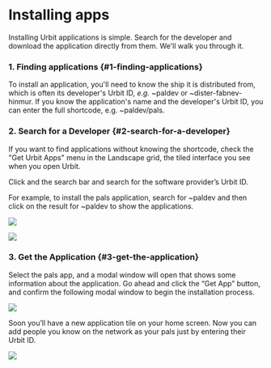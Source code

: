 # Installing apps

Installing Urbit applications is simple. Search for the developer and download the application directly from them.  We'll walk you through it.

### 1. Finding applications {#1-finding-applications}

To install an application, you'll need to know the ship it is distributed from, which is often its developer's Urbit ID, *e.g.* \~paldev or \~dister-fabnev-hinmur. If you know the application's name and the developer's Urbit ID, you can enter the full shortcode, e.g. \~paldev/pals. 

### 2. Search for a Developer {#2-search-for-a-developer}

If you want to find applications without knowing the shortcode, check the "Get Urbit Apps" menu in the Landscape grid, the tiled interface you see when you open Urbit.

Click and the search bar and search for the software provider’s Urbit ID.

For example, to install the pals application, search for \~paldev and then click on the result for \~paldev to show the applications.

![](https://media.urbit.org/site/getting-started/install-apps-1.png)

![](https://media.urbit.org/site/getting-started/install-apps-2.png)

### 3. Get the Application {#3-get-the-application}

Select the pals app, and a modal window will open that shows some information about the application. Go ahead and click the “Get App” button, and confirm the following modal window to begin the installation process.

![](https://media.urbit.org/site/getting-started/install-apps-3.png)

Soon you’ll have a new application tile on your home screen.  Now you can add people you know on the network as your pals just by entering their Urbit ID.

![](https://media.urbit.org/site/getting-started/install-apps-4.png)
